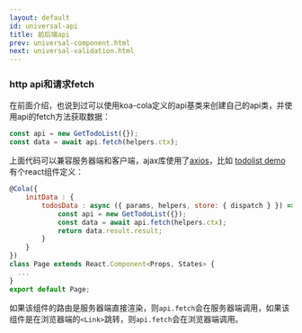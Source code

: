 ```yaml
---
layout: default
id: universal-api
title: 前后端api
prev: universal-component.html
next: universal-validation.html
---
```




### http api和请求fetch

在前面介绍，也说到过可以使用koa-cola定义的api基类来创建自己的api类，并使用api的fetch方法获取数据：

```javascript
const api = new GetTodoList({});
const data = await api.fetch(helpers.ctx);
```

上面代码可以兼容服务器端和客户端，ajax库使用了[axios](https://github.com/mzabriskie/axios)，比如 [todolist demo](https://github.com/koa-cola/todolist) 有个react组件定义：

```javascript
@Cola({
    initData : {
        todosData : async ({ params, helpers, store: { dispatch } }) => {
            const api = new GetTodoList({});
            const data = await api.fetch(helpers.ctx);
            return data.result.result;
        }
    }
})
class Page extends React.Component<Props, States> {
  ...
}
export default Page;
```
如果该组件的路由是服务器端直接渲染，则`api.fetch`会在服务器端调用，如果该组件是在浏览器端的`<Link>`跳转，则`api.fetch`会在浏览器端调用。